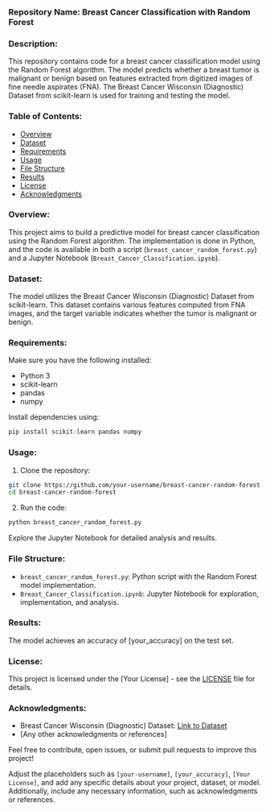 ### Repository Name: Breast Cancer Classification with Random Forest

### Description:
This repository contains code for a breast cancer classification model using the Random Forest algorithm. The model predicts whether a breast tumor is malignant or benign based on features extracted from digitized images of fine needle aspirates (FNA). The Breast Cancer Wisconsin (Diagnostic) Dataset from scikit-learn is used for training and testing the model.

### Table of Contents:

- [Overview](#overview)
- [Dataset](#dataset)
- [Requirements](#requirements)
- [Usage](#usage)
- [File Structure](#file-structure)
- [Results](#results)
- [License](#license)
- [Acknowledgments](#acknowledgments)

### Overview:
This project aims to build a predictive model for breast cancer classification using the Random Forest algorithm. The implementation is done in Python, and the code is available in both a script (`breast_cancer_random_forest.py`) and a Jupyter Notebook (`Breast_Cancer_Classification.ipynb`).

### Dataset:
The model utilizes the Breast Cancer Wisconsin (Diagnostic) Dataset from scikit-learn. This dataset contains various features computed from FNA images, and the target variable indicates whether the tumor is malignant or benign.

### Requirements:
Make sure you have the following installed:

- Python 3
- scikit-learn
- pandas
- numpy

Install dependencies using:

```bash
pip install scikit-learn pandas numpy
```

### Usage:
1. Clone the repository:

```bash
git clone https://github.com/your-username/breast-cancer-random-forest.git
cd breast-cancer-random-forest
```

2. Run the code:

```bash
python breast_cancer_random_forest.py
```

Explore the Jupyter Notebook for detailed analysis and results.

### File Structure:
- `breast_cancer_random_forest.py`: Python script with the Random Forest model implementation.
- `Breast_Cancer_Classification.ipynb`: Jupyter Notebook for exploration, implementation, and analysis.

### Results:
The model achieves an accuracy of [your_accuracy] on the test set.

### License:
This project is licensed under the [Your License] - see the [LICENSE](LICENSE) file for details.

### Acknowledgments:
- Breast Cancer Wisconsin (Diagnostic) Dataset: [Link to Dataset](https://scikit-learn.org/stable/modules/generated/sklearn.datasets.load_breast_cancer.html)
- [Any other acknowledgments or references]

Feel free to contribute, open issues, or submit pull requests to improve this project!

Adjust the placeholders such as `[your-username]`, `[your_accuracy]`, `[Your License]`, and add any specific details about your project, dataset, or model. Additionally, include any necessary information, such as acknowledgments or references.

